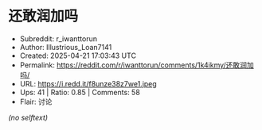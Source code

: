 # 还敢润加吗

- Subreddit: r_iwanttorun
- Author: Illustrious_Loan7141
- Created: 2025-04-21 17:03:43 UTC
- Permalink: https://reddit.com/r/iwanttorun/comments/1k4ikmy/还敢润加吗/
- URL: https://i.redd.it/f8unze38z7we1.jpeg
- Ups: 41 | Ratio: 0.85 | Comments: 58
- Flair: 讨论

_(no selftext)_
